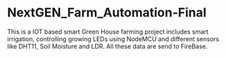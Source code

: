 # NextGEN_Farm_Automation-Final
This is a IOT based smart Green House farming project includes smart irrigation, controlling growing LEDs using NodeMCU and different sensors like DHT11, Soil Moisture and LDR. All these data are send to FireBase.

